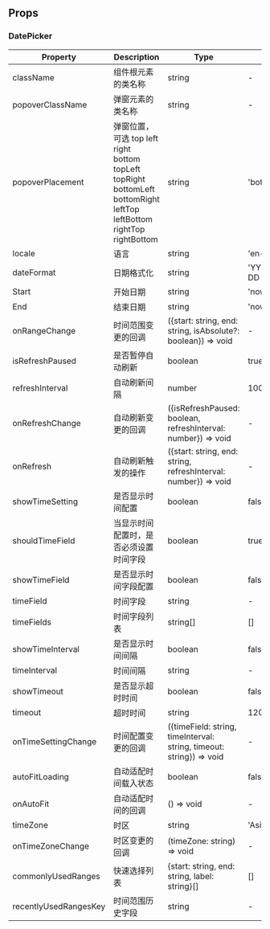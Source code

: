 ## Props

### DatePicker

| Property | Description | Type | Default | Version |
| -------- | ----------- | ---- | ------- | ------- |
| className | 组件根元素的类名称 | string | - | 1.0.0 |
| popoverClassName | 弹窗元素的类名称 | string | - | 1.0.0 |
| popoverPlacement | 弹窗位置，可选 top left right bottom topLeft topRight bottomLeft bottomRight leftTop leftBottom rightTop rightBottom | string | 'bottom' | 1.0.0 |
| locale | 语言 | string | 'en-US' | 1.0.0 |
| dateFormat | 日期格式化 | string | 'YYYY-MM-DD HH:mm:ss' | 1.0.0 |
| Start | 开始日期 | string | 'now-15m' | 1.0.0 |
| End | 结束日期 | string | 'now' | 1.0.0 |
| onRangeChange | 时间范围变更的回调 | ({start: string, end: string, isAbsolute?: boolean}) => void | - | 1.0.0 |
| isRefreshPaused | 是否暂停自动刷新 | boolean | true | 1.0.0 |
| refreshInterval | 自动刷新间隔 | number | 10000 | 1.0.0 |
| onRefreshChange | 自动刷新变更的回调 | ({isRefreshPaused: boolean, refreshInterval: number}) => void | - | 1.0.0 |
| onRefresh | 自动刷新触发的操作 | ({start: string, end: string, refreshInterval: number}) => void | - | 1.0.0 |
| showTimeSetting | 是否显示时间配置 | boolean | false | 1.0.0 |
| shouldTimeField | 当显示时间配置时，是否必须设置时间字段 | boolean | true | 1.0.0 |
| showTimeField | 是否显示时间字段配置 | boolean | false | 1.0.0 |
| timeField | 时间字段  | string | - | 1.0.0 |
| timeFields | 时间字段列表  | string[] | [] | 1.0.0 |
| showTimeInterval | 是否显示时间间隔  | boolean | false | 1.0.0 |
| timeInterval | 时间间隔  | string | - | 1.0.0 |
| showTimeout | 是否显示超时时间  | boolean | false | 1.0.0 |
| timeout | 超时时间  | string | 120s | 1.0.0 |
| onTimeSettingChange | 时间配置变更的回调 | ({timeField: string, timeInterval: string, timeout: string}) => void | - | 1.0.0 |
| autoFitLoading | 自动适配时间载入状态  | boolean | false | 1.0.0 |
| onAutoFit | 自动适配时间的回调 | () => void | - | 1.0.0 |
| timeZone | 时区 | string | 'Asia/Shanghai' | 1.0.0 |
| onTimeZoneChange | 时区变更的回调 | (timeZone: string) => void | - | 1.0.0 |
| commonlyUsedRanges | 快速选择列表 | {start: string, end: string, label: string}[] | [] | 1.0.0 |
| recentlyUsedRangesKey | 时间范围历史字段 | string | - | 1.0.0 |